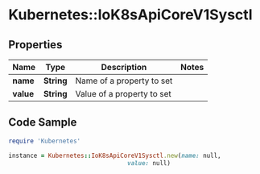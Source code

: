 # Kubernetes::IoK8sApiCoreV1Sysctl

## Properties

Name | Type | Description | Notes
------------ | ------------- | ------------- | -------------
**name** | **String** | Name of a property to set | 
**value** | **String** | Value of a property to set | 

## Code Sample

```ruby
require 'Kubernetes'

instance = Kubernetes::IoK8sApiCoreV1Sysctl.new(name: null,
                                 value: null)
```


